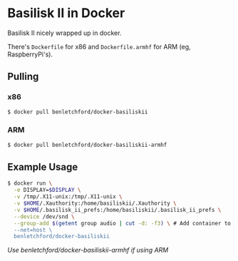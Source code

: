 # Basilisk II in Docker

Basilisk II nicely wrapped up in docker.

There's `Dockerfile` for x86 and `Dockerfile.armhf` for ARM (eg, RaspberryPi's).

## Pulling

### x86
```bash
$ docker pull benletchford/docker-basiliskii
```

### ARM
```bash
$ docker pull benletchford/docker-basiliskii-armhf
```

## Example Usage

```bash
$ docker run \
  -e DISPLAY=$DISPLAY \
  -v /tmp/.X11-unix:/tmp/.X11-unix \
  -v $HOME/.Xauthority:/home/basiliskii/.Xauthority \
  -v $HOME/.basilisk_ii_prefs:/home/basiliskii/.basilisk_ii_prefs \
  --device /dev/snd \
  --group-add $(getent group audio | cut -d: -f3) \ # Add container to host's audio group so it can use /dev/snd
  --net=host \
  benletchford/docker-basiliskii
```

*Use benletchford/docker-basiliskii-armhf if using ARM*
